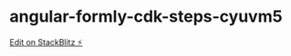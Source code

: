# angular-formly-cdk-steps-cyuvm5

[Edit on StackBlitz ⚡️](https://stackblitz.com/edit/angular-formly-cdk-steps-cyuvm5)